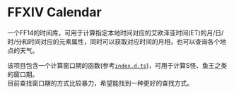 # FFXIV Calendar

一个FF14的时间库，可用于计算指定本地时间对应的艾欧泽亚时间(ET)的月/日/时/分和时间对应的元素属性，同时可以获取对应时间的月相，也可以查询各个地点的天气。

该项目包含一个计算窗口期的函数(参考[`index.d.ts`](./index.d.ts))，可用于计算S怪、鱼王之类的窗口期。  
目前查找窗口期的方式比较暴力，希望能找到一种更好的查找方式。
